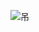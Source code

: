 ![吊](https://github.com/twj-programmer/twj-programmer/assets/147931518/1010e734-2c15-4cac-8548-e3ec429d7bd6)
